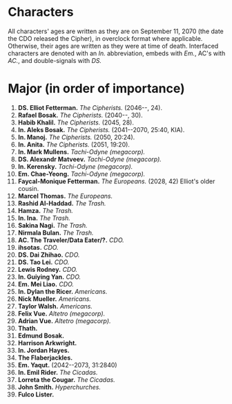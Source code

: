 # Characters

All characters' ages are written as they are on September 11, 2070 (the date the
CDO released the Cipher), in overclock format where applicable. Otherwise, their
ages are written as they were at time of death. Interfaced characters are
denoted with an *In.* abbreviation, embeds with *Em.*, AC's with *AC.*, and
double-signals with *DS.*

# Major (in order of importance)

1. **DS. Elliot Fetterman.** *The Cipherists.* (2046--, 24).
2. **Rafael Bosak.** *The Cipherists.* (2040--, 30).
3. **Habib Khalil.** *The Cipherists.* (2045, 28).
4. **In. Aleks Bosak.** *The Cipherists.* (2041--2070, 25:40, KIA).
5. **In. Manoj.** *The Cipherists.* (2050, 20:24).
6. **In. Anita.** *The Cipherists.* (2051, 19:20).
7. **In. Mark Mullens.** *Tachi-Odyne (megacorp).*
8. **DS. Alexandr Matveev.** *Tachi-Odyne (megacorp).*
9. **In. Kerensky.** *Tachi-Odyne (megacorp).*
10. **Em. Chae-Yeong.** *Tachi-Odyne (megacorp).*
11. **Faycal-Monique Fetterman.** *The Europeans.* (2028, 42) Elliot's older cousin.
12. **Marcel Thomas.** *The Europeans.*
13. **Rashid Al-Haddad.** *The Trash.*
14. **Hamza.** *The Trash.*
15. **In. Ina.** *The Trash.*
16. **Sakina Nagi.** *The Trash.*
17. **Nirmala Bulan.** *The Trash.*
18. **AC. The Traveler/Data Eater/?.** *CDO.*
19. **ihsotas.** *CDO.*
20. **DS. Dai Zhihao.** *CDO.*
21. **DS. Tao Lei.** *CDO.*
22. **Lewis Rodney.** *CDO.*
23. **In. Guiying Yan.** *CDO.*
24. **Em. Mei Liao.** *CDO.*
25. **In. Dylan the Ricer.** *Americans.*
26. **Nick Mueller.** *Americans.*
27. **Taylor Walsh.** *Americans.*
28. **Felix Vue.** *Altetro (megacorp).*
29. **Adrian Vue.** *Altetro (megacorp).*
30. **Thath.**
31. **Edmund Bosak.**
32. **Harrison Arkwright.**
33. **In. Jordan Hayes.**
34. **The Flaberjackles.**
35. **Em. Yaqut.** (2042--2073, 31:2840)
36. **In. Emil Rider.** *The Cicadas.*
37. **Lorreta the Cougar.** *The Cicadas.*
38. **John Smith.** *Hyperchurches.*
39. **Fulco Lister.**


